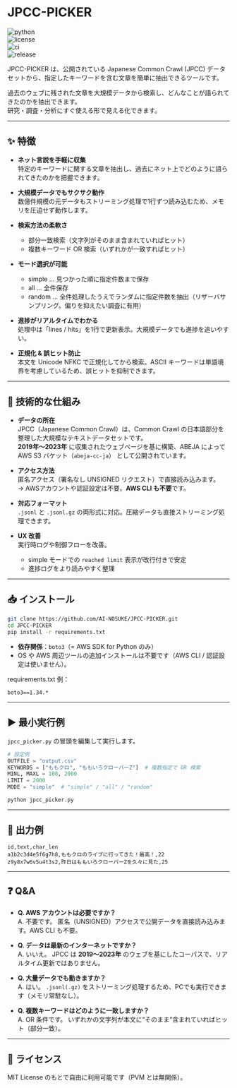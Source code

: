 # JPCC-PICKER
![python](https://img.shields.io/badge/python-3.11%2B-blue)  
![license](https://img.shields.io/badge/License-MIT-green)  
![ci](https://github.com/AI-NOSUKE/JPCC-PICKER/actions/workflows/ci.yml/badge.svg)  
![release](https://img.shields.io/github/v/release/AI-NOSUKE/JPCC-PICKER?color=orange)  

JPCC-PICKER は、公開されている Japanese Common Crawl (JPCC) データセットから、指定したキーワードを含む文章を簡単に抽出できるツールです。

過去のウェブに残された文章を大規模データから検索し、どんなことが語られてきたのかを抽出できます。  
研究・調査・分析にすぐ使える形で見える化できます。

---

## ✨ 特徴
- **ネット言説を手軽に収集**  
  特定のキーワードに関する文章を抽出し、過去にネット上でどのように語られてきたのかを把握できます。  

- **大規模データでもサクサク動作**  
  数億件規模の元データもストリーミング処理で1行ずつ読み込むため、メモリを圧迫せず動作します。  

- **検索方法の柔軟さ**  
  - 部分一致検索（文字列がそのまま含まれていればヒット）  
  - 複数キーワード OR 検索（いずれかが一致すればヒット）  

- **モード選択が可能**  
  - simple … 見つかった順に指定件数まで保存  
  - all … 全件保存  
  - random … 全件処理したうえでランダムに指定件数を抽出（リザーバサンプリング。偏りを抑えたい調査に有用）  

- **進捗がリアルタイムでわかる**  
  処理中は「lines / hits」を1行で更新表示。大規模データでも進捗を追いやすい。  

- **正規化 & 誤ヒット防止**  
  本文を Unicode NFKC で正規化してから検索。ASCII キーワードは単語境界を考慮しているため、誤ヒットを抑制できます。  

---

## 🔧 技術的な仕組み
- **データの所在**  
  JPCC（Japanese Common Crawl）は、Common Crawl の日本語部分を整理した大規模なテキストデータセットです。  
  **2019年〜2023年** に収集されたウェブページを基に構築、ABEJA によって AWS S3 バケット（`abeja-cc-ja`） として公開されています。  

- **アクセス方法**  
  匿名アクセス（署名なし UNSIGNED リクエスト）で直接読み込みます。  
  → AWSアカウントや認証設定は不要。**AWS CLI も不要**です。  

- **対応フォーマット**  
  `.jsonl` と `.jsonl.gz` の両形式に対応。圧縮データも直接ストリーミング処理できます。  

- **UX 改善**  
  実行時ログや制御フローを改善。  
  - simple モードでの `reached limit` 表示が改行付きで安定  
  - 進捗ログをより読みやすく整理  

---

## 📥 インストール

```bash
git clone https://github.com/AI-NOSUKE/JPCC-PICKER.git
cd JPCC-PICKER
pip install -r requirements.txt
```

- **依存関係**：`boto3`（= AWS SDK for Python のみ）  
- OS や AWS 周辺ツールの追加インストールは不要です（AWS CLI / 認証設定は使いません）。  

requirements.txt 例：

```
boto3==1.34.*
```

---

## ▶️ 最小実行例

`jpcc_picker.py` の冒頭を編集して実行します。

```python
# 設定例
OUTFILE = "output.csv"
KEYWORDS = ["ももクロ", "ももいろクローバーZ"]  # 複数指定で OR 検索
MINL, MAXL = 100, 2000
LIMIT = 2000
MODE = "simple"  # "simple" / "all" / "random"
```

```bash
python jpcc_picker.py
```

---

## 📂 出力例

```csv
id,text,char_len
a1b2c3d4e5f6g7h8,ももクロのライブに行ってきた！最高！,22
z9y8x7w6v5u4t3s2,昨日はももいろクローバーZを久々に見た,25
```

---

## ❓ Q&A
- **Q. AWS アカウントは必要ですか？**  
  A. 不要です。 匿名（UNSIGNED）アクセスで公開データを直接読み込みます。AWS CLI も不要。  

- **Q. データは最新のインターネットですか？**  
  A. いいえ。 JPCC は **2019〜2023年** のウェブを基にしたコーパスで、リアルタイム更新ではありません。  

- **Q. 大量データでも動きますか？**  
  A. はい。 `.jsonl(.gz)` をストリーミング処理するため、PCでも実行できます（メモリ常駐なし）。  

- **Q. 複数キーワードはどのように一致しますか？**  
  A. OR 条件です。 いずれかの文字列が本文に“そのまま”含まれていればヒット（部分一致）。  

---

## 📜 ライセンス

MIT License のもとで自由に利用可能です（PVM とは無関係）。  
